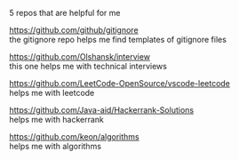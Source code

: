 5 repos that are helpful for me 


https://github.com/github/gitignore <br/>
the gitignore repo helps me find templates of gitignore files

https://github.com/Olshansk/interview <br/>
this one helps me with technical interviews

https://github.com/LeetCode-OpenSource/vscode-leetcode <br/>
helps me with leetcode


https://github.com/Java-aid/Hackerrank-Solutions <br/>
helps me with hackerrank

https://github.com/keon/algorithms <br/>
helps me with algorithms
